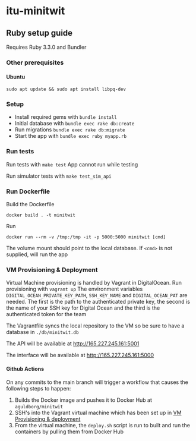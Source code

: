 # itu-minitwit

## Ruby setup guide

Requires Ruby 3.3.0 and Bundler


### Other prerequisites

#### Ubuntu

```
sudo apt update && sudo apt install libpq-dev
```

### Setup

- Install required gems with `bundle install`
- Initial database with `bundle exec rake db:create`
- Run migrations `bundle exec rake db:migrate`
- Start the app with `bundle exec ruby myapp.rb`


### Run tests

Run tests with `make test`
App cannot run while testing

Run simulator tests with `make test_sim_api`

### Run Dockerfile

Build the Dockerfile
```
docker build . -t minitwit
```

Run

```
docker run --rm -v /tmp:/tmp -it -p 5000:5000 minitwit [cmd]
```

The volume mount should point to the local database.
If `<cmd>` is not supplied, will run the app


### VM Provisioning & Deployment

Virtual Machine provisioning is handled by Vagrant in DigitalOcean.
Run provisioning with `vagrant up`
The environment variables `DIGITAL_OCEAN_PRIVATE_KEY_PATH`, `SSH_KEY_NAME` and `DIGITAL_OCEAN_PAT` are needed.
The first is the path to the authenticated private key, the second is the name of your SSH key for Digital Ocean and the third is the authenticated token for the team

The Vagrantfile syncs the local repository to the VM so be sure to have a database in `./db/minitwit.db`

The API will be available at http://165.227.245.161:5001

The interface will be available at http://165.227.245.161:5000

#### Github Actions

On any commits to the main branch will trigger a workflow that causes the following steps to happen:
1. Builds the Docker image and pushes it to Docker Hub at `aguldborg/minitwit`
2. SSH's into the Vagrant virtual machine which has been set up in [VM Provisioning & deployment](#vm-provisioning--deployment)
3. From the virtual machine, the `deploy.sh` script is run to built and run the containers by pulling them from Docker Hub
